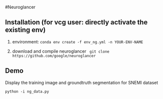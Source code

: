 #Neuroglancer

## Installation (for vcg user: directly activate the existing env)
1. environment:
```conda env create -f env_ng.yml -n YOUR-ENV-NAME```

2. download and compile neuroglancer
``` git clone https://github.com/google/neuroglancer```

## Demo
Display the training image and groundtruth segmentation for SNEMI dataset
```
python -i ng_data.py
```
